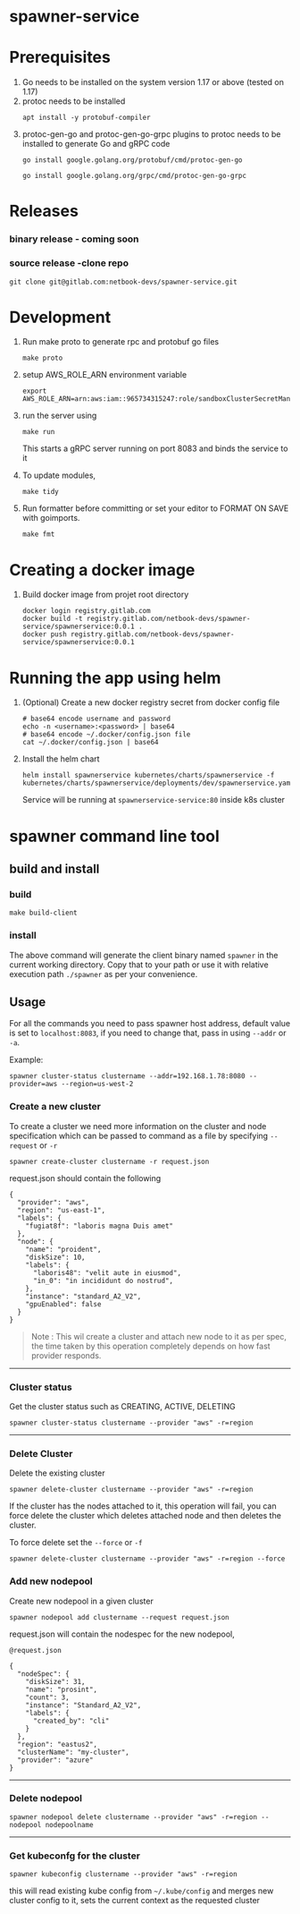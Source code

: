 # spawner-service

# Prerequisites
1. Go needs to be installed on the system version 1.17 or above (tested on 1.17)
2. protoc needs to be installed
    ```
    apt install -y protobuf-compiler
    ```
3. protoc-gen-go and protoc-gen-go-grpc plugins to protoc needs to be installed to generate Go and gRPC code
    ```
    go install google.golang.org/protobuf/cmd/protoc-gen-go
    
    go install google.golang.org/grpc/cmd/protoc-gen-go-grpc
    ```


# Releases
 ### binary release - coming soon
 ### source release -clone repo
 ```
 git clone git@gitlab.com:netbook-devs/spawner-service.git
 ```


# Development

1. Run make proto to generate rpc and protobuf go files
    ```
    make proto
    ```
2. setup AWS_ROLE_ARN environment variable
    ```
    export AWS_ROLE_ARN=arn:aws:iam::965734315247:role/sandboxClusterSecretManagerRole
    ```
3. run the server using
    ```
    make run
    ```
    This starts a gRPC server running on port 8083 and binds the service to it

4. To update modules,
    ```
    make tidy
    ```
5. Run formatter before committing or set your editor to FORMAT ON SAVE with goimports.
    ```
    make fmt
    ```

# Creating a docker image

1. Build docker image from projet root directory
    ```
    docker login registry.gitlab.com
    docker build -t registry.gitlab.com/netbook-devs/spawner-service/spawnerservice:0.0.1 .
    docker push registry.gitlab.com/netbook-devs/spawner-service/spawnerservice:0.0.1
    ```

# Running the app using helm

1. (Optional) Create  a new docker registry secret from docker config file
    ```
    # base64 encode username and password
    echo -n <username>:<password> | base64
    # base64 encode ~/.docker/config.json file
    cat ~/.docker/config.json | base64
    ```
1. Install the helm chart
    ```
    helm install spawnerservice kubernetes/charts/spawnerservice -f kubernetes/charts/spawnerservice/deployments/dev/spawnerservice.yaml
    ```
    Service will be running at `spawnerservice-service:80` inside k8s cluster



# spawner command line tool

## build and install

### build

```
make build-client
```

### install

The above command will generate the client binary named `spawner` in the current working directory. Copy that to your path or use it with relative execution path `./spawner` as per your convenience.

## Usage

For all the commands you need to pass spawner host address, default value is set to `localhost:8083`, if you need to change that, pass in using `--addr` or `-a`.

Example:

```
spawner cluster-status clustername --addr=192.168.1.78:8080 --provider=aws --region=us-west-2
```

### Create a new cluster

To create a cluster we need more information on the cluster and node specification which can be passed to command as a file by specifying `--request` or `-r`

```
spawner create-cluster clustername -r request.json
```

request.json should contain the following

```
{
  "provider": "aws",
  "region": "us-east-1",
  "labels": {
    "fugiat8f": "laboris magna Duis amet"
  },
  "node": {
    "name": "proident",
    "diskSize": 10,
    "labels": {
      "laboris48": "velit aute in eiusmod",
      "in_0": "in incididunt do nostrud",
    },
    "instance": "standard_A2_V2",
    "gpuEnabled": false
  }
}

```

> Note : This wil create a cluster and attach new node to it as per spec, the time taken by this operation completely depends on how fast provider responds.

---

### Cluster status

Get the cluster status such as CREATING, ACTIVE, DELETING

```
spawner cluster-status clustername --provider "aws" -r=region
```
----

### Delete Cluster 

Delete the existing cluster
```
spawner delete-cluster clustername --provider "aws" -r=region
```

If the cluster has the nodes attached to it, this operation will fail, you can force delete the cluster which deletes attached node and then deletes the cluster.

To force delete set the `--force` or `-f`

```
spawner delete-cluster clustername --provider "aws" -r=region --force
```

### Add new nodepool
Create new nodepool in a given cluster

```
spawner nodepool add clustername --request request.json
```

request.json will contain the nodespec for the new nodepool,

```
@request.json

{
  "nodeSpec": {
    "diskSize": 31,
    "name": "prosint",
    "count": 3,
    "instance": "Standard_A2_V2",
    "labels": {
      "created_by": "cli"
    }
  },
  "region": "eastus2",
  "clusterName": "my-cluster",
  "provider": "azure"
}
```
---

### Delete nodepool

```
spawner nodepool delete clustername --provider "aws" -r=region --nodepool nodepoolname
```

---

### Get kubeconfg for the cluster
```
spawner kubeconfig clustername --provider "aws" -r=region
```

this will read existing kube config from `~/.kube/config` and merges new cluster config to it, sets the current context as the requested cluster
